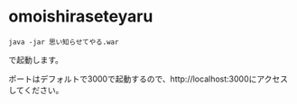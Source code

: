 # omoishiraseteyaru

```
java -jar 思い知らせてやる.war
```

で起動します。

ポートはデフォルトで3000で起動するので、http://localhost:3000にアクセスしてください。
